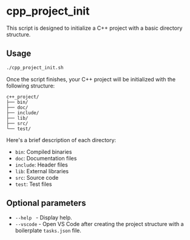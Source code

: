 # cpp_project_init

This script is designed to initialize a C++ project with a basic directory structure.

## Usage

```bash
./cpp_project_init.sh
```

Once the script finishes, your C++ project will be initialized with the following structure:

```
c++_project/
├── bin/
├── doc/
├── include/
├── lib/
├── src/
└── test/
```

Here's a brief description of each directory:

- `bin`: Compiled binaries
- `doc`: Documentation files
- `include`: Header files
- `lib`: External libraries
- `src`: Source code
- `test`: Test files

## Optional parameters

- `--help ` - Display help.
- `--vscode` - Open VS Code after creating the project structure with a boilerplate `tasks.json` file.

